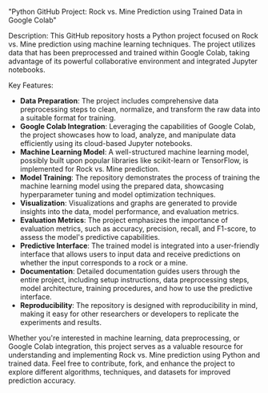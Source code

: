 "Python GitHub Project: Rock vs. Mine Prediction using Trained Data in Google Colab"

Description:
This GitHub repository hosts a Python project focused on Rock vs. Mine prediction using machine learning techniques. The project utilizes data that has been preprocessed and trained within Google Colab, taking advantage of its powerful collaborative environment and integrated Jupyter notebooks.

Key Features:
- **Data Preparation**: The project includes comprehensive data preprocessing steps to clean, normalize, and transform the raw data into a suitable format for training.
- **Google Colab Integration**: Leveraging the capabilities of Google Colab, the project showcases how to load, analyze, and manipulate data efficiently using its cloud-based Jupyter notebooks.
- **Machine Learning Model**: A well-structured machine learning model, possibly built upon popular libraries like scikit-learn or TensorFlow, is implemented for Rock vs. Mine prediction.
- **Model Training**: The repository demonstrates the process of training the machine learning model using the prepared data, showcasing hyperparameter tuning and model optimization techniques.
- **Visualization**: Visualizations and graphs are generated to provide insights into the data, model performance, and evaluation metrics.
- **Evaluation Metrics**: The project emphasizes the importance of evaluation metrics, such as accuracy, precision, recall, and F1-score, to assess the model's predictive capabilities.
- **Predictive Interface**: The trained model is integrated into a user-friendly interface that allows users to input data and receive predictions on whether the input corresponds to a rock or a mine.
- **Documentation**: Detailed documentation guides users through the entire project, including setup instructions, data preprocessing steps, model architecture, training procedures, and how to use the predictive interface.
- **Reproducibility**: The repository is designed with reproducibility in mind, making it easy for other researchers or developers to replicate the experiments and results.

Whether you're interested in machine learning, data preprocessing, or Google Colab integration, this project serves as a valuable resource for understanding and implementing Rock vs. Mine prediction using Python and trained data. Feel free to contribute, fork, and enhance the project to explore different algorithms, techniques, and datasets for improved prediction accuracy.